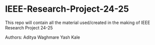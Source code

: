 # IEEE-Research-Project-24-25
This repo will contain all the material used/created in the making of IEEE Research Project 24-25


Authors: 
Aditya Waghmare 
Yash Kale
